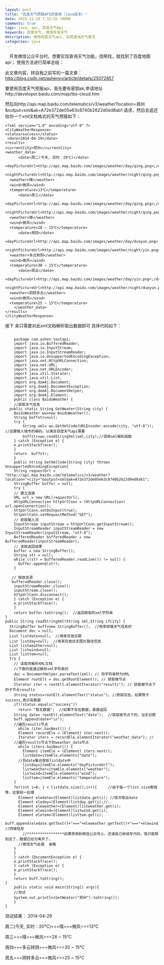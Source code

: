```yaml
---
layout: post
title: "百度天气预报API的使用（java版本）"
date: 2015-12-28 7:32:35 +0800
comments: true
tags: java, api, 百度天气Api
keywords: 百度天气, 微信开发天气
description: 使用百度天气api, 实现查询天气情况
categories: java
---
```

&emsp;开发微信公众平台时，想要实现查询天气功能，找啊找，就找到了百度地图api；
使用方法进行简单总结：

此文章内容，转自我之前写的一篇文章： http://blog.csdn.net/ashenyy/article/details/25072857

要使用百度天气预报api，首先要有密钥ak,申请地址http://developer.baidu.com/map/lbs-cloud.htm
<!--more-->
然后向http://api.map.baidu.com/telematics/v3/weather?location=郑州&output=xml&ak=A72e372de05e63c8740b2622d0ed8ab1
请求，然后会返还给你一个xml文档格式的天气预报如下：

	<?xml version="1.0" encoding="utf-8" ?>
	<CityWeatherResponse>
  	<status>success</status>
 	 <date>2014-04-29</date>
  	<results>
    <currentCity>郑州</currentCity>
    <weather_data>
          <date>周二(今天, 实时：20℃)</date>
      <dayPictureUrl>http://api.map.baidu.com/images/weather/day/qing.png<;/dayPictureUrl>
      <nightPictureUrl>http://api.map.baidu.com/images/weather/night/qing.png<;/nightPictureUrl>
      <weather>晴</weather>
      <wind>微风</wind>
      <temperature>13℃</temperature>
          <date>周三</date>
      <dayPictureUrl>http://api.map.baidu.com/images/weather/day/qing.png<;/dayPictureUrl>
      <nightPictureUrl>http://api.map.baidu.com/images/weather/night/qing.png<;/nightPictureUrl>
      <weather>晴</weather>
      <wind>微风</wind>
      <temperature>28 ~ 15℃</temperature>
          <date>周四</date>
      <dayPictureUrl>http://api.map.baidu.com/images/weather/day/duoyun.png<;/dayPictureUrl>
      <nightPictureUrl>http://api.map.baidu.com/images/weather/night/yin.png<;/nightPictureUrl>
      <weather>多云转阴</weather>
      <wind>微风</wind>
      <temperature>30 ~ 15℃</temperature>
          <date>周五</date>
      <dayPictureUrl>http://api.map.baidu.com/images/weather/day/yin.png<;/dayPictureUrl>
      <nightPictureUrl>http://api.map.baidu.com/images/weather/night/duoyun.png<;/nightPictureUrl>
      <weather>阴转多云</weather>
      <wind>微风</wind>
      <temperature>25 ~ 15℃</temperature>
        </weather_data>
    </results>
    </CityWeatherResponse>
	
接下 来只需要对此xml文档解析取出数据即可
具体代码如下：
<pre><code>
	package com.ashen.testapi;
	import java.io.BufferedReader;
	import java.io.InputStream;
	import java.io.InputStreamReader;
	import java.io.UnsupportedEncodingException;
	import java.net.HttpURLConnection;
	import java.net.URL;
	import java.net.URLEncoder;
	import java.util.Iterator;
	import java.util.List;
	import org.dom4j.Document;
	import org.dom4j.DocumentException;
	import org.dom4j.DocumentHelper;
	import org.dom4j.Element;
	public class BaiduWeather {
    //获取天气信息
  public static String GetWeater(String city) {
    BaiduWeather wu=new BaiduWeather();
    String buffstr=null;
    try {
        String xml= wu.GetXmlCode(URLEncoder.encode(city, "utf-8"));  //设置输入城市的编码，以满足百度天气api需要
        buffstr=wu.readStringXml(xml,city);//调用xml解析函数
    } catch (Exception e) {
    e.printStackTrace();
    }
    return  buffstr;
    }
    public String GetXmlCode(String city) throws UnsupportedEncodingException{
    String requestUrl = "http://api.map.baidu.com/telematics/v3/weather?location="+city+"&output=xml&ak=A72e372de05e63c8740b2622d0ed8ab1";  
    StringBuffer buffer = null;  
    try {  
    // 建立连接  
    URL url = new URL(requestUrl);
    HttpURLConnection httpUrlConn = (HttpURLConnection) url.openConnection();  
    httpUrlConn.setDoInput(true);  
    httpUrlConn.setRequestMethod("GET");  
    // 获取输入流  
    InputStream inputStream = httpUrlConn.getInputStream();  
    InputStreamReader inputStreamReader = new InputStreamReader(inputStream, "utf-8");  
    BufferedReader bufferedReader = new BufferedReader(inputStreamReader);  
    // 读取返回结果  
    buffer = new StringBuffer();  
    String str = null;  
    while ((str = bufferedReader.readLine()) != null) {  
      buffer.append(str);  
    }  
  
   // 释放资源  
   bufferedReader.close();  
    inputStreamReader.close();  
    inputStream.close();  
    httpUrlConn.disconnect();  
    } catch (Exception e) {  
    e.printStackTrace();  
    }  
    return buffer.toString();  //返回获取的xml字符串
}
public String readStringXml(String xml,String ifcity) {
  StringBuffer buff=new StringBuffer();  //用来拼接天气信息的
  Document doc = null;
  List listdate=null;  //用来存放日期
  List listday=null;  //用来存放白天图片路径信息
  List listweather=null;
  List listwind=null;
  List listtem=null;
  try {
    // 读取并解析XML文档
    //下面的是通过解析xml字符串的
    doc = DocumentHelper.parseText(xml); // 将字符串转为XML  
    Element rootElt = doc.getRootElement(); // 获取根节点    
    Iterator iter = rootElt.elementIterator("results"); // 获取根节点下的子节点results
    String status=rootElt.elementText("status"); //获取状态，如果等于success,表示有数据
    if(!status.equals("success"))
      return "暂无数据";  //如果不存在数据，直接返回
    String date= rootElt.elementText("date");  //获取根节点下的，当天日期
    buff.append(date+"\n");
    //遍历results节点
      while (iter.hasNext()) {
      Element recordEle = (Element) iter.next();
      Iterator iters = recordEle.elementIterator("weather_data"); //
    //遍历results节点下的weather_data节点
      while (iters.hasNext()) {
        Element itemEle = (Element) iters.next();  
        listdate=itemEle.elements("date");
      //将date集合放到listdate中
        listday=itemEle.elements("dayPictureUrl");
        listweather=itemEle.elements("weather");
        listwind=itemEle.elements("wind");
        listtem=itemEle.elements("temperature");
    }    
    for(int i=0; i < listdate.size();i++){     //由于每一个list.size都相等，这里统一处理
      Element eledate=(Element)listdate.get(i); //依次取出date
      Element eleday=(Element)listday.get(i);//..
      Element eleweather=(Element)listweather.get(i);
      Element elewind=(Element)listwind.get(i);
      Element eletem=(Element)listtem.get(i);            
      buff.append(eledate.getText()+"==="+eleweather.getText()+"==="+elewind.getText()+"==="+eletem.getText()+"\n");  //拼接信息
        //*****************如果想用到微信公众号上，还请自己继续写代码，我只能帮到这了，数据已经分离开了。
      //微信天气处理  省略
    }  
    }
    } catch (DocumentException e) {
    e.printStackTrace();
    } catch (Exception e) {
    e.printStackTrace();
    }
    return buff.toString();  
}
	public static void main(String[] args){
	//测试
	System.out.println(GetWeater("郑州").toString());
	}
}
</code></pre>

测试结果：
2014-04-29

周二(今天, 实时：20℃)===晴===微风===13℃

周三===晴===微风===28 ~ 15℃

周四===多云转阴===微风===30 ~ 15℃

周五===阴转多云===微风===25 ~ 15℃
